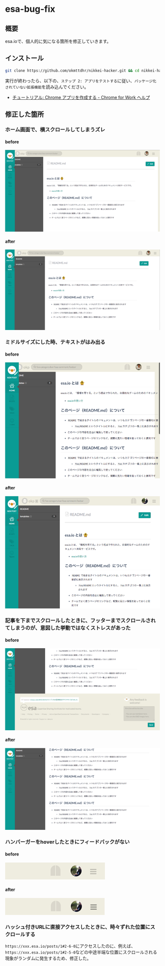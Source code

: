 # esa-bug-fix

## 概要

esa.ioで、個人的に気になる箇所を修正していきます。

## インストール

```bash
git clone https://github.com/okmttdhr/nikkei-hacker.git && cd nikkei-hacker && npm run build
```

実行が終わったら、以下の、`ステップ 2: アプリをテストする`に従い、`パッケージ化されていない拡張機能`を読み込んでください。

* <a href="https://support.google.com/chrome/a/answer/2714278?hl=ja" target="_blank">チュートリアル: Chrome アプリを作成する - Chrome for Work ヘルプ</a>

## 修正した箇所

### ホーム画面で、横スクロールしてしまうズレ

#### before
![](/img/zure1.png)

#### after
![](/img/zure2.png)



### ミドルサイズにした時、テキストがはみ出る

#### before
![](/img/hamideru1.png)

#### after
![](/img/hamideru2.png)



### 記事を下までスクロールしたときに、フッターまでスクロールされてしまうのが、意図した挙動ではなくストレスがあった

#### before
![](/img/scroll1.png)

#### after
![](/img/scroll2.png)



### ハンバーガーをhoverしたときにフィードバックがない

#### before
![](/img/hmb1.png)

#### after
![](/img/hmb2.png)



### ハッシュ付きURLに直接アクセスしたときに、時々ずれた位置にスクロールする

`https://xxx.esa.io/posts/1#2-6-0`にアクセスしたのに、例えば、`https://xxx.esa.io/posts/1#2-5-0`などの中途半端な位置にスクロールされる現象がランダムに発生するため、修正した。
